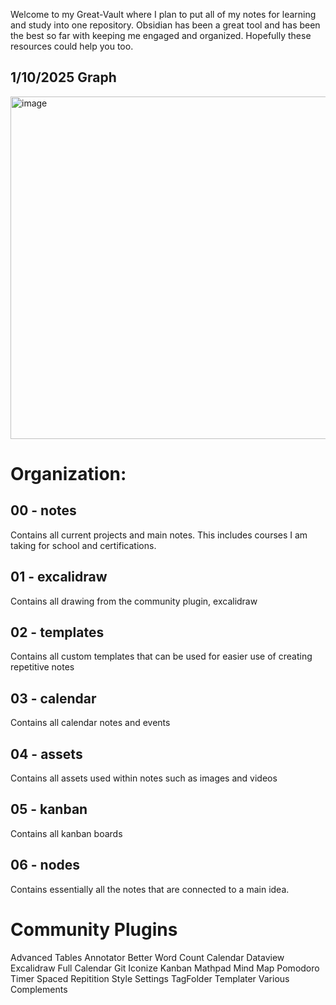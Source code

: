 Welcome to my Great-Vault where I plan to put all of my notes for learning and study into one repository. Obsidian has been a great tool and has been the best so far with keeping me engaged and organized. Hopefully these resources could help you too.

## 1/10/2025 Graph

<img width="548" alt="image" src="https://github.com/user-attachments/assets/8ffaa044-1781-41b9-89e0-93bc370b3bcd" />

# Organization: 
## 00 - notes
Contains all current projects and main notes. This includes courses I am taking for school and certifications.
## 01 - excalidraw
Contains all drawing from the community plugin, excalidraw 
## 02 - templates
Contains all custom templates that can be used for easier use of creating repetitive notes
## 03 - calendar 
Contains all calendar notes and events
## 04 - assets
Contains all assets used within notes such as images and videos
## 05 - kanban
Contains all kanban boards
## 06 - nodes
Contains essentially all the notes that are connected to a main idea.

# Community Plugins
Advanced Tables
Annotator
Better Word Count 
Calendar 
Dataview
Excalidraw 
Full Calendar 
Git 
Iconize
Kanban 
Mathpad 
Mind Map 
Pomodoro Timer 
Spaced Repitition 
Style Settings 
TagFolder 
Templater 
Various Complements


